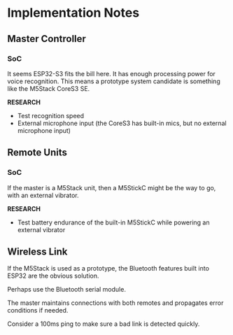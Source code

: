 # Implementation Notes

## Master Controller

### SoC

It seems ESP32-S3 fits the bill here. It has enough processing power for voice recognition. This means a prototype system candidate is something like the M5Stack CoreS3 SE.

**RESEARCH**

- Test recognition speed
- External microphone input (the CoreS3 has built-in mics, but no external microphone input)

## Remote Units

### SoC

If the master is a M5Stack unit, then a M5StickC might be the way to go, with an external vibrator.

**RESEARCH**

- Test battery endurance of the built-in M5StickC while powering an external vibrator


## Wireless Link

If the M5Stack is used as a prototype, the Bluetooth features built into ESP32 are the obvious solution.

Perhaps use the Bluetooth serial module.

The master maintains connections with both remotes and propagates error conditions if needed.

Consider a 100ms ping to make sure a bad link is detected quickly.

